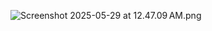 ![Screenshot 2025-05-29 at 12.47.09 AM.png](../../../../../var/folders/ps/psnsn0b106j8p5k_lp8_st340000gn/T/TemporaryItems/NSIRD_screencaptureui_vUvG0e/Screenshot%202025-05-29%20at%2012.47.09%E2%80%AFAM.png)